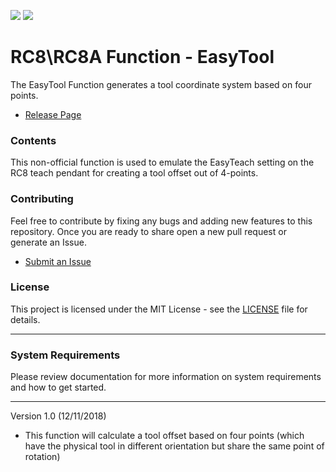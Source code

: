 ![](https://img.shields.io/cocoapods/l/AFNetworking.svg)
![](https://img.shields.io/badge/support%20level-vendor-green.svg)

# RC8\RC8A Function - EasyTool

The EasyTool Function generates a tool coordinate system based on four points.

- [Release Page](https://github.com/DENSO-2DLab/RC8_Function-EasyTool/releases)

### Contents

This non-official function is used to emulate the EasyTeach setting on the RC8 teach pendant for creating a tool offset out of 4-points.

### Contributing 

Feel free to contribute by fixing any bugs and adding new features to this repository. Once you are ready to share open a new pull request or generate an Issue. 
- [Submit an Issue](https://github.com/DENSO-2DLab/RC8_Function-EasyTool/issues)

### License
This project is licensed under the MIT License - see the [LICENSE](LICENSE) file for details.

---

### System Requirements

Please review documentation for more information on system requirements and how to get started.

---

Version 1.0 (12/11/2018)

- This function will calculate a tool offset based on four points (which have the physical tool in different orientation but share the same point of rotation)


